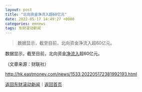```yaml
---
layout: post
title: "北向资金净流入超60亿元"
date: 2022-05-17 14:49:27 +0800
categories: emnews
tags: 东财滚动新闻
---
```

> 数据显示，截至目前，北向资金净流入超60亿元。

<p><span class="c-34304b">数据显示，截至目前，</span>北向资金<span id="Info.313"><a href="http://data.eastmoney.com/zjlx/" class="infokey">净流入</a></span>超60亿元。 </p><p class="em_media">（文章来源：财联社）</p>

<http://hk.eastmoney.com/news/1533,202205172381992193.html>

[返回东财滚动新闻](//finews.withounder.com/emnews/)｜[返回首页](//finews.withounder.com/)